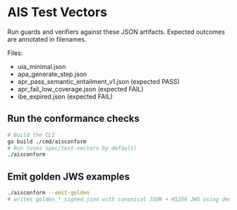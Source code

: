 # AIS Test Vectors

Run guards and verifiers against these JSON artifacts. Expected outcomes are annotated in filenames.

Files:
- uia_minimal.json
- apa_generate_step.json
- apr_pass_semantic_entailment_v1.json (expected PASS)
- apr_fail_low_coverage.json (expected FAIL)
- ibe_expired.json (expected FAIL)

## Run the conformance checks
```bash
# Build the CLI
go build ./cmd/aisconform
# Run (uses spec/test-vectors by default)
./aisconform
```

## Emit golden JWS examples
```bash
./aisconform --emit-golden
# writes golden_*_signed.json with canonical JSON + HS256 JWS using demo secret
```
